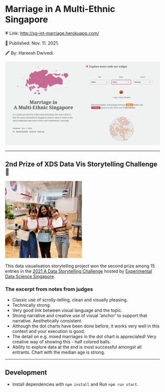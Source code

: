 # Marriage in A Multi-Ethnic Singapore

💗 Link: http://sg-int-marriage.herokuapp.com/

📅 Published: Nov. 11. 2021.

🖍 By: Hareesh Dwivedi

![Project Picture](photos/screenshot.png)

---

## 2nd Prize of XDS Data Vis Storytelling Challenge 🥈

<img src="photos/team.jpg" width="250" height="250" alt="team picture"/>

This data visualisation storytelling project won the second prize among 15 entries in the [2021 A Data Storytelling Challenge](https://www.xds.humancentreddata.science/) hosted by [Experimental Data Science Singapore](https://www.meetup.com/ko-KR/Experimental_Data_Science/).

### The excerpt from notes from judges

- Classic use of scrolly-telling, clean and visually pleasing.
- Technically strong.
- Very good link between visual language and the topic.
- Strong narrative and creative use of visual 'anchor' to support that narrative. Aesthetically consistent.
- Although the dot charts have been done before, it works very well in this context and your execution is good.
- The detail on e.g. mixed marriages in the dot chart is appreciated! Very creative way of showing this - half colored balls.
- Ability to explore data at the end is most successful amongst all entrants.
  Chart with the median age is strong.

---

## Development

- Install dependencies with `npm install` and Run `npm run start`.
